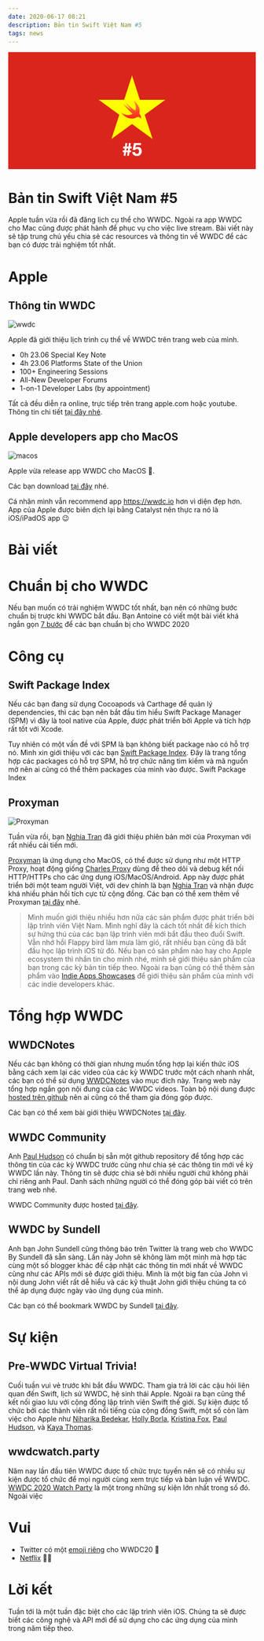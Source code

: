 ```yaml
---
date: 2020-06-17 08:21
description: Bản tin Swift Việt Nam #5
tags: news
---
```


![5](https://raw.githubusercontent.com/SwiftVietnam/SwiftVietnam/master/Output/Images/swiftvietnam/5/swiftvietnam_5.png)

# Bản tin Swift Việt Nam #5

Apple tuần vừa rồi đã đăng lịch cụ thể cho WWDC. Ngoài ra app WWDC cho Mac cũng được phát hành để phục vụ cho việc live stream. Bài viết này sẽ tập trung chủ yếu chia sẻ các resources và thông tin về WWDC để các bạn có được trải nghiệm tốt nhất.

# Apple

## Thông tin WWDC

![wwdc](https://www.apple.com/newsroom/images/live-action/wwdc/Apple_details-for-WWDC2020_06022020_big.jpg.large_2x.jpg)

Apple đã giới thiệu lịch trình cụ thể về WWDC trên trang web của mình.

- 0h 23.06 Special Key Note 
- 4h 23.06 Platforms State of the Union
- 100+ Engineering Sessions
- All-New Developer Forums
- 1-on-1 Developer Labs (by appointment)

Tất cả đều diễn ra online, trực tiếp trên trang apple.com hoặc youtube.
Thông tin chi tiết [tại đây nhé](https://www.apple.com/newsroom/2020/06/apple-reveals-lineup-for-its-biggest-ever-worldwide-developers-conference/).

## Apple developers app cho MacOS

![macos](https://is5-ssl.mzstatic.com/image/thumb/PurpleSource113/v4/23/08/50/2308502f-2393-2b7d-87dd-57b189273122/269e489a-9bec-40c5-8fbc-f4b39de3068c_macOS-1.png/626x0w.png)

Apple vừa release app WWDC cho MacOS 🥳.

Các bạn download [tại đây](https://apps.apple.com/us/app/apple-developer/id640199958) nhé.

Cá nhân mình vẫn recommend app https://wwdc.io hơn vì  diện đẹp hơn. App của Apple  được biên dịch lại bằng Catalyst nên thực ra nó là iOS/iPadOS app 😉

# Bài viết

# Chuẩn bị cho WWDC

Nếu bạn muốn có trải nghiệm WWDC tốt nhất, bạn nên có những bước chuẩn bị trược khi WWDC bắt đầu. Bạn Antoine có viết một bài viết khá ngắn gọn [7 bước](https://www.avanderlee.com/optimization/wwdc-2020-tips/) để các bạn chuẩn bị cho WWDC 2020

# Công cụ

## Swift Package Index

Nếu các bạn đang sử dụng Cocoapods và Carthage để quản lý dependencies, thì các bạn nên bắt đầu tìm hiểu Swift Package Manager (SPM) vì đây là tool native của Apple, được phát triển bởi Apple và tích hợp rất tốt với Xcode.

Tuy nhiên có một vấn đề với SPM là bạn không biết package nào có hỗ trợ nó. Mình xin giới thiệu với các bạn [Swift Package Index](https://swiftpackageindex.com/). Đây là trang tổng hợp các packages có hỗ trợ SPM, hỗ trợ chức năng tìm kiếm và mã nguồn mở nên ai cũng có thể thêm packages của mình vào được. Swift Package Index

## Proxyman

![Proxyman](https://raw.githubusercontent.com/ProxymanApp/Proxyman/master/screenshots/proxyman_dashboard_1.8.0.png)

Tuần vừa rồi, bạn [Nghia Tran](https://nghiatran.me/) đã giới thiệu phiên bản mời của Proxyman với rất nhiều cải tiến mới. 

[Proxyman](https://proxyman.io/) là ứng dụng cho MacOS, có thể được sử dụng như một HTTP Proxy, hoạt động giống [Charles Proxy](https://www.charlesproxy.com/) dùng để theo dõi và debug kết nối HTTP/HTTPs cho các ứng dụng iOS/MacOS/Android. App này được phát triển bởi một team người Việt, với dev chính là bạn [Nghia Tran](https://nghiatran.me/) và nhận được khá nhiều phản hồi tích cực từ cộng đồng. Các bạn có thể xem thêm về Proxyman [tại đây](https://proxyman.io/) nhé.

> Mình muốn giới thiệu nhiều hơn nữa các sản phẩm được phát triển bởi lập trình viên Việt Nam. Mình nghĩ đây là cách tốt nhất để kích thích sự hứng thú của các bạn lập trình viên mới bắt đầu theo đuổi Swift. Vẫn nhớ hồi Flappy bird làm mưa làm gió, rất nhiều bạn cũng đã bắt đầu học lập trình iOS từ đó. Nếu bạn có sản phẩm nào hay cho Apple ecosystem thì nhắn tin cho mình nhé, mình sẽ giới thiệu sản phẩm của bạn trong các kỳ bản tin tiếp theo. Ngoài ra bạn cũng có thể thêm sản phẩm vào [Indie Apps Showcases](https://github.com/antranapp/IndieApps) để giới thiệu sản phẩm của mình với các indie developers khác.

# Tổng hợp WWDC

## WWDCNotes

Nếu các bạn không có thời gian nhưng muốn tổng hợp lại kiến thức iOS bằng cách xem lại các video của các kỳ WWDC trước một cách nhanh nhất, các bạn có thể sử dụng [WWDCNotes](https://www.wwdcnotes.com/) vào mục đích này. Trang web này tổng hợp ngắn gọn nội đung của các WWDC videos. Toàn bộ nội dung được [hosted trên github](https://github.com/zntfdr/WWDC-notes) nên ai cũng có thể tham gia đóng góp được.

Các bạn có thể xem bài giới thiệu WWDCNotes [tại đây](https://www.fivestars.blog/meta/wwdc-notes.html).

## WWDC Community

Anh [Paul Hudson](https://twitter.com/twostraws) có chuẩn bị sẵn một github repository để tổng hợp các thông tin của các kỳ WWDC trước cũng như chia sẻ các thông tin mới về kỳ WWDC lần này. Thông tin sẽ được chia sẻ bởi nhiều người chứ không phải chỉ riêng anh Paul. Danh sách những người có thể đóng góp bài viết có trên trang web nhé.

WWDC Community được hosted [tại đây](https://github.com/twostraws/wwdc).

## WWDC by Sundell

Anh bạn John Sundell cũng thông báo trên Twitter là trang web cho WWDC By Sundell đã sẵn sàng. Lần này John sẽ không làm một mình mà hợp tác cùng một số blogger khác để cập nhật các thông tin mới nhất về WWDC cũng như các APIs mới sẽ được giới thiệu. Mình là một big fan của John vì nội dung John viết rất dễ hiểu và các kỹ thuật John giới thiệu chúng ta có thể áp dụng được ngày vào ứng dụng của mình.

Các bạn có thể bookmark WWDC by Sundell [tại đây](https://wwdcbysundell.com/).
# Sự kiện

## Pre-WWDC Virtual Trivia!

Cuối tuần vui vẻ trước khi bắt đầu WWDC. Tham gia trả lời các cậu hỏi liên quan đến Swift, lịch sử WWDC, hệ sinh thái Apple. Ngoài ra bạn cũng thể kết nối giao lưu với cộng đồng lập trình viên Swift thế giới. Sự kiện được tổ chức bởi các thành viên rất nổi tiếng của cộng đồng Swift, một số còn làm việc cho Apple như [Niharika Bedekar](https://twitter.com/niharikabedekar), [Holly Borla](https://twitter.com/hollyborla), [Kristina Fox](https://twitter.com/krstnfx), [Paul Hudson](https://twitter.com/twostraws), và [Kaya Thomas](https://twitter.com/kthomas901).

## wwdcwatch.party

Năm nay lần đầu tiên WWDC được tổ chức trực tuyến nên sẽ có nhiều sự kiện được tổ chức để mọi người cùng xem trực tiếp và bàn luận về WWDC. [WWDC 2020 Watch Party](https://wwdcwatch.party/) là một trong những sự kiện lớn nhất trong số đó. Ngoài việc 

# Vui

- Twitter có một [emoji riêng](https://twitter.com/twostraws/status/1272939434930065411?s=20) cho WWDC20 🤯
- [Netflix](https://twitter.com/balestrapatrick/status/1269746411526139904) 🤷‍♂️

# Lời kết

Tuần tới là một tuần đặc biệt cho các lập trình viên iOS. Chúng ta sẽ được biết các công nghệ và API mới để sử dụng cho các ứng dụng của mình trong năm tiếp theo. 